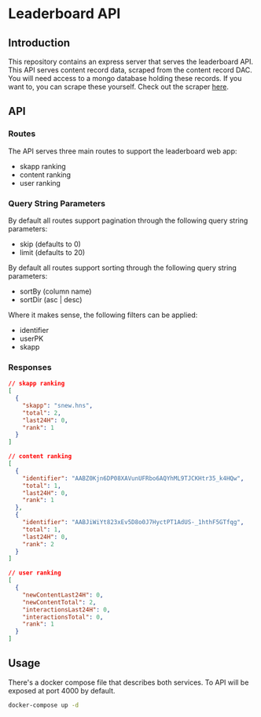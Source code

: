 # Leaderboard API

## Introduction

This repository contains an express server that serves the leaderboard API. This
API serves content record data, scraped from the content record DAC. You will
need access to a mongo database holding these records. If you want to, you can
scrape these yourself. Check out the scraper
[here](https://github.com/SkynetLabs/content-record-scraper).

## API

### Routes
The API serves three main routes to support the leaderboard web app:

- skapp ranking
- content ranking
- user ranking

### Query String Parameters
By default all routes support pagination through the following query string
parameters: 

- skip (defaults to 0)
- limit (defaults to 20)

By default all routes support sorting through the following query string
parameters:

- sortBy (column name)
- sortDir (asc | desc)

Where it makes sense, the following filters can be applied:

- identifier
- userPK 
- skapp

### Responses

```json
// skapp ranking
[
  {
    "skapp": "snew.hns",
    "total": 2,
    "last24H": 0,
    "rank": 1
  }
]

// content ranking
[
  {
    "identifier": "AABZ0Kjn6DP08XAVunUFRbo6AQYhML9TJCKHtr35_k4HQw",
    "total": 1,
    "last24H": 0,
    "rank": 1
  },
  {
    "identifier": "AABJiWiYt823xEv5D8o0J7HyctPT1AdUS-_1hthF5GTfqg",
    "total": 1,
    "last24H": 0,
    "rank": 2
  }
]

// user ranking
[
  {
    "newContentLast24H": 0,
    "newContentTotal": 2,
    "interactionsLast24H": 0,
    "interactionsTotal": 0,
    "rank": 1
  }
]
```

## Usage

There's a docker compose file that describes both services. To API will be
exposed at port 4000 by default.

```bash
docker-compose up -d
```
